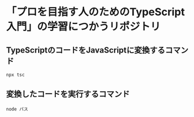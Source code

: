 # 「プロを目指す人のためのTypeScript入門」の学習につかうリポジトリ

## TypeScriptのコードをJavaScriptに変換するコマンド
```
npx tsc
```

## 変換したコードを実行するコマンド
```
node パス
```